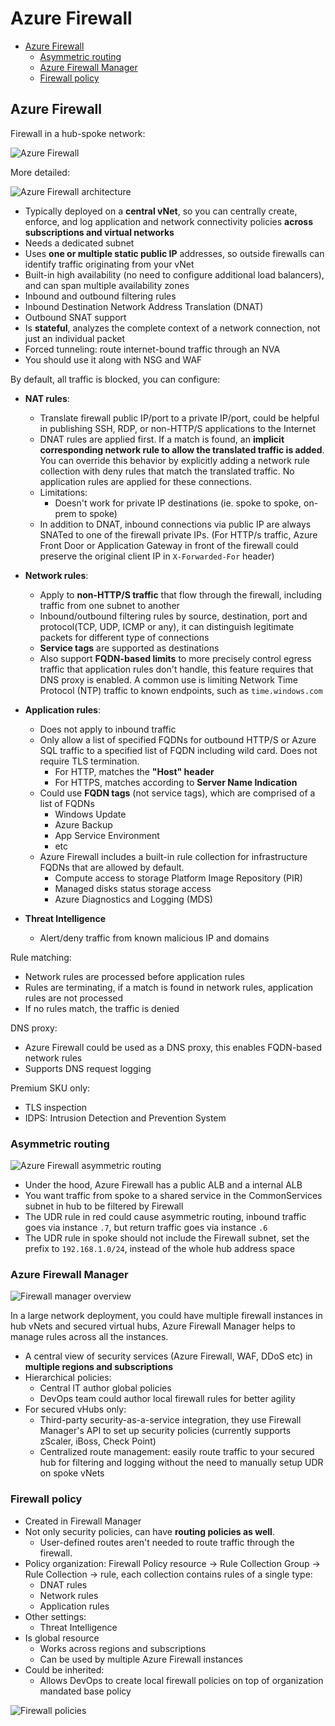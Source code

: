 # Azure Firewall

- [Azure Firewall](#azure-firewall-1)
  - [Asymmetric routing](#asymmetric-routing)
  - [Azure Firewall Manager](#azure-firewall-manager)
  - [Firewall policy](#firewall-policy)


## Azure Firewall

Firewall in a hub-spoke network:

![Azure Firewall](images/azure_firewall-overview.png)

More detailed:

![Azure Firewall architecture](images/azure_firewall-hub-spoke.png)

- Typically deployed on a **central vNet**, so you can centrally create, enforce, and log application and network connectivity policies **across subscriptions and virtual networks**
- Needs a dedicated subnet
- Uses **one or multiple static public IP** addresses, so outside firewalls can identify traffic originating from your vNet
- Built-in high availability (no need to configure additional load balancers), and can span multiple availability zones
- Inbound and outbound filtering rules
- Inbound Destination Network Address Translation (DNAT)
- Outbound SNAT support
- Is **stateful**, analyzes the complete context of a network connection, not just an individual packet
- Forced tunneling: route internet-bound traffic through an NVA
- You should use it along with NSG and WAF

By default, all traffic is blocked, you can configure:

- **NAT rules**:
  - Translate firewall public IP/port to a private IP/port, could be helpful in publishing SSH, RDP, or non-HTTP/S applications to the Internet
  - DNAT rules are applied first. If a match is found, an **implicit corresponding network rule to allow the translated traffic is added**. You can override this behavior by explicitly adding a network rule collection with deny rules that match the translated traffic. No application rules are applied for these connections.
  - Limitations:
    - Doesn't work for private IP destinations (ie. spoke to spoke, on-prem to spoke)
  - In addition to DNAT, inbound connections via public IP are always SNATed to one of the firewall private IPs. (For HTTP/s traffic, Azure Front Door or Application Gateway in front of the firewall could preserve the original client IP in `X-Forwarded-For` header)
- **Network rules**:
  - Apply to **non-HTTP/S traffic** that flow through the firewall, including traffic from one subnet to another
  - Inbound/outbound filtering rules by source, destination, port and protocol(TCP, UDP, ICMP or any), it can distinguish legitimate packets for different type of connections
  - **Service tags** are supported as destinations
  - Also support **FQDN-based limits** to more precisely control egress traffic that application rules don't handle, this feature requires that DNS proxy is enabled. A common use is limiting Network Time Protocol (NTP) traffic to known endpoints, such as `time.windows.com`
- **Application rules**:
  - Does not apply to inbound traffic
  - Only allow a list of specified FQDNs for outbound HTTP/S or Azure SQL traffic to a specified list of FQDN including wild card. Does not require TLS termination.
    - For HTTP, matches the **"Host" header**
    - For HTTPS, matches according to **Server Name Indication**
  - Could use **FQDN tags** (not service tags), which are comprised of a list of FQDNs
    - Windows Update
    - Azure Backup
    - App Service Environment
    - etc
  - Azure Firewall includes a built-in rule collection for infrastructure FQDNs that are allowed by default.
    - Compute access to storage Platform Image Repository (PIR)
    - Managed disks status storage access
    - Azure Diagnostics and Logging (MDS)

- **Threat Intelligence**
  - Alert/deny traffic from known malicious IP and domains

Rule matching:
- Network rules are processed before application rules
- Rules are terminating, if a match is found in network rules, application rules are not processed
- If no rules match, the traffic is denied

DNS proxy:
- Azure Firewall could be used as a DNS proxy, this enables FQDN-based network rules
- Supports DNS request logging

Premium SKU only:
- TLS inspection
- IDPS: Intrusion Detection and Prevention System

### Asymmetric routing

![Azure Firewall asymmetric routing](images/azure_networking-firewall-asymmetric_routing.png)

- Under the hood, Azure Firewall has a public ALB and a internal ALB
- You want traffic from spoke to a shared service in the CommonServices subnet in hub to be filtered by Firewall
- The UDR rule in red could cause asymmetric routing, inbound traffic goes via instance `.7`, but return traffic goes via instance `.6`
- The UDR rule in spoke should not include the Firewall subnet, set the prefix to `192.168.1.0/24`, instead of the whole hub address space

### Azure Firewall Manager

![Firewall manager overview](images/azure_firewall-manager.png)

In a large network deployment, you could have multiple firewall instances in hub vNets and secured virtual hubs, Azure Firewall Manager helps to manage rules across all the instances.

- A central view of security services (Azure Firewall, WAF, DDoS etc) in **multiple regions and subscriptions**
- Hierarchical policies:
  - Central IT author global policies
  - DevOps team could author local firewall rules for better agility
- For secured vHubs only:
  - Third-party security-as-a-service integration, they use Firewall Manager's API to set up security policies (currently supports zScaler, iBoss, Check Point)
  - Centralized route management: easily route traffic to your secured hub for filtering and logging without the need to manually setup UDR on spoke vNets

### Firewall policy

- Created in Firewall Manager
- Not only security policies, can have **routing policies as well**.
  - User-defined routes aren't needed to route traffic through the firewall.
- Policy organization: Firewall Policy resource -> Rule Collection Group -> Rule Collection -> rule, each collection contains rules of a single type:
  - DNAT rules
  - Network rules
  - Application rules
- Other settings:
  - Threat Intelligence
- Is global resource
  - Works across regions and subscriptions
  - Can be used by multiple Azure Firewall instances
- Could be inherited:
  - Allows DevOps to create local firewall policies on top of organization mandated base policy

![Firewall policies](images/azure_firewall-manager-policies.png)
